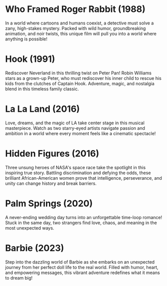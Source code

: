 # Who Framed Roger Rabbit (1988)
In a world where cartoons and humans coexist, a detective must solve a zany, high-stakes mystery. Packed with wild humor, groundbreaking animation, and noir twists, this unique film will pull you into a world where anything is possible!

# Hook (1991)
Rediscover Neverland in this thrilling twist on Peter Pan! Robin Williams stars as a grown-up Peter, who must rediscover his inner child to rescue his kids from the clutches of Captain Hook. Adventure, magic, and nostalgia blend in this timeless family classic.

# La La Land (2016)
Love, dreams, and the magic of LA take center stage in this musical masterpiece. Watch as two starry-eyed artists navigate passion and ambition in a world where every moment feels like a cinematic spectacle!

# Hidden Figures (2016)
Three unsung heroes of NASA's space race take the spotlight in this inspiring true story. Battling discrimination and defying the odds, these brilliant African-American women prove that intelligence, perseverance, and unity can change history and break barriers.

# Palm Springs (2020)
A never-ending wedding day turns into an unforgettable time-loop romance! Stuck in the same day, two strangers find love, chaos, and meaning in the most unexpected ways.

# Barbie (2023)
Step into the dazzling world of Barbie as she embarks on an unexpected journey from her perfect doll life to the real world. Filled with humor, heart, and empowering messages, this vibrant adventure redefines what it means to dream big!